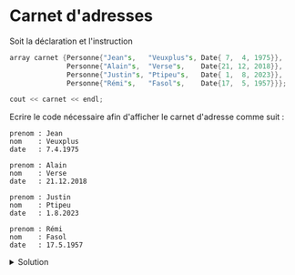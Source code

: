 # Carnet d'adresses

Soit la déclaration et l'instruction

~~~cpp
array carnet {Personne{"Jean"s,   "Veuxplus"s, Date{ 7,  4, 1975}},
              Personne{"Alain"s,  "Verse"s,    Date{21, 12, 2018}},
              Personne{"Justin"s, "Ptipeu"s,   Date{ 1,  8, 2023}},
              Personne{"Rémi"s,   "Fasol"s,    Date{17,  5, 1957}}};

cout << carnet << endl;
~~~

Ecrire le code nécessaire afin d'afficher le carnet d'adresse comme suit :

~~~
prenom : Jean
nom    : Veuxplus
date   : 7.4.1975

prenom : Alain
nom    : Verse
date   : 21.12.2018

prenom : Justin
nom    : Ptipeu
date   : 1.8.2023

prenom : Rémi
nom    : Fasol
date   : 17.5.1957
~~~

<details>
<summary>Solution</summary>

~~~cpp
struct Date {
   uint8_t  jour;
   uint8_t  mois;
   uint16_t annee;
};

struct Personne {
   string prenom;
   string nom;
   Date   date;
};

ostream& operator<< (ostream& os, const Date& d) {
   os << (int)d.jour << "." << (int)d.mois << "." << d.annee;
// os << +d.jour << "." << +d.mois << "." << d.annee;
   return os;
}

ostream& operator<< (ostream& os, const Personne& p) {
   os << "prenom : " << p.prenom  << endl;
   os << "nom    : " << p.nom     << endl;
   os << "date   : " << p.date    << endl;
   return os;
}

template <typename T, size_t taille>
ostream& operator<< (ostream& os, const array<T, taille> tab) {
   for(const T& t : tab)
      os << t << endl;
   return os;
}
~~~

-----------------------------------------------------

</details>
